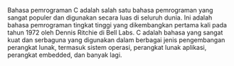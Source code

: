Bahasa pemrograman C adalah salah satu bahasa pemrograman yang sangat populer dan digunakan secara luas di seluruh dunia. Ini adalah bahasa pemrograman tingkat tinggi yang dikembangkan pertama kali pada tahun 1972 oleh Dennis Ritchie di Bell Labs. C adalah bahasa yang sangat kuat dan serbaguna yang digunakan dalam berbagai jenis pengembangan perangkat lunak, termasuk sistem operasi, perangkat lunak aplikasi, perangkat embedded, dan banyak lagi. 